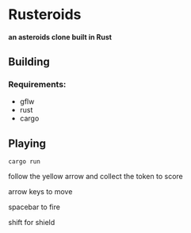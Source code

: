 # Rusteroids
#### an asteroids clone built in Rust

## Building
### Requirements:
- gflw
- rust
- cargo

## Playing
    cargo run

follow the yellow arrow and collect the token to score

arrow keys to move

spacebar to fire

shift for shield